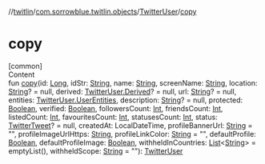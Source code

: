 //[twitlin](../../index.md)/[com.sorrowblue.twitlin.objects](../index.md)/[TwitterUser](index.md)/[copy](copy.md)



# copy  
[common]  
Content  
fun [copy](copy.md)(id: [Long](https://kotlinlang.org/api/latest/jvm/stdlib/kotlin/-long/index.html), idStr: [String](https://kotlinlang.org/api/latest/jvm/stdlib/kotlin/-string/index.html), name: [String](https://kotlinlang.org/api/latest/jvm/stdlib/kotlin/-string/index.html), screenName: [String](https://kotlinlang.org/api/latest/jvm/stdlib/kotlin/-string/index.html), location: [String](https://kotlinlang.org/api/latest/jvm/stdlib/kotlin/-string/index.html)? = null, derived: [TwitterUser.Derived](-derived/index.md)? = null, url: [String](https://kotlinlang.org/api/latest/jvm/stdlib/kotlin/-string/index.html)? = null, entities: [TwitterUser.UserEntities](-user-entities/index.md), description: [String](https://kotlinlang.org/api/latest/jvm/stdlib/kotlin/-string/index.html)? = null, protected: [Boolean](https://kotlinlang.org/api/latest/jvm/stdlib/kotlin/-boolean/index.html), verified: [Boolean](https://kotlinlang.org/api/latest/jvm/stdlib/kotlin/-boolean/index.html), followersCount: [Int](https://kotlinlang.org/api/latest/jvm/stdlib/kotlin/-int/index.html), friendsCount: [Int](https://kotlinlang.org/api/latest/jvm/stdlib/kotlin/-int/index.html), listedCount: [Int](https://kotlinlang.org/api/latest/jvm/stdlib/kotlin/-int/index.html), favouritesCount: [Int](https://kotlinlang.org/api/latest/jvm/stdlib/kotlin/-int/index.html), statusesCount: [Int](https://kotlinlang.org/api/latest/jvm/stdlib/kotlin/-int/index.html), status: [TwitterTweet](../-twitter-tweet/index.md)? = null, createdAt: LocalDateTime, profileBannerUrl: [String](https://kotlinlang.org/api/latest/jvm/stdlib/kotlin/-string/index.html) = "", profileImageUrlHttps: [String](https://kotlinlang.org/api/latest/jvm/stdlib/kotlin/-string/index.html), profileLinkColor: [String](https://kotlinlang.org/api/latest/jvm/stdlib/kotlin/-string/index.html) = "", defaultProfile: [Boolean](https://kotlinlang.org/api/latest/jvm/stdlib/kotlin/-boolean/index.html), defaultProfileImage: [Boolean](https://kotlinlang.org/api/latest/jvm/stdlib/kotlin/-boolean/index.html), withheldInCountries: [List](https://kotlinlang.org/api/latest/jvm/stdlib/kotlin.collections/-list/index.html)<[String](https://kotlinlang.org/api/latest/jvm/stdlib/kotlin/-string/index.html)> = emptyList(), withheldScope: [String](https://kotlinlang.org/api/latest/jvm/stdlib/kotlin/-string/index.html) = ""): [TwitterUser](index.md)  



